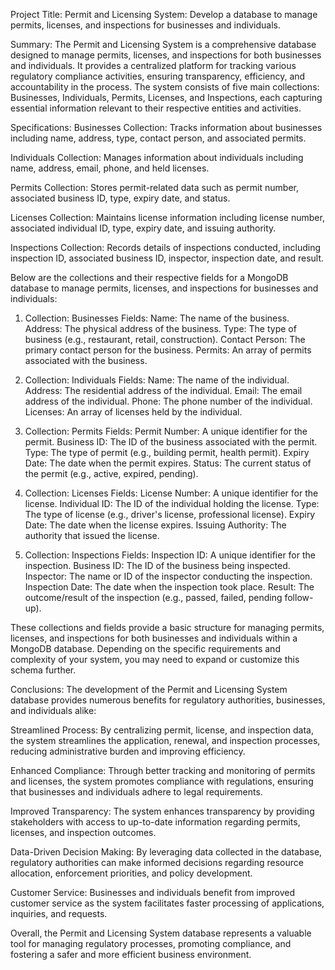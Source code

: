 Project Title:
Permit and Licensing System: Develop a database to manage permits, licenses, and inspections for businesses and individuals.

Summary:
The Permit and Licensing System is a comprehensive database designed to manage permits, licenses, and inspections for both businesses and individuals. It provides a centralized platform for tracking various regulatory compliance activities, ensuring transparency, efficiency, and accountability in the process. The system consists of five main collections: Businesses, Individuals, Permits, Licenses, and Inspections, each capturing essential information relevant to their respective entities and activities.

Specifications:
Businesses Collection: Tracks information about businesses including name, address, type, contact person, and associated permits.

Individuals Collection: Manages information about individuals including name, address, email, phone, and held licenses.

Permits Collection: Stores permit-related data such as permit number, associated business ID, type, expiry date, and status.

Licenses Collection: Maintains license information including license number, associated individual ID, type, expiry date, and issuing authority.

Inspections Collection: Records details of inspections conducted, including inspection ID, associated business ID, inspector, inspection date, and result.

Below are the collections and their respective fields for a MongoDB database to manage permits, licenses, and inspections for businesses and individuals:

1. Collection: Businesses
    Fields:
      Name: The name of the business.
      Address: The physical address of the business.
      Type: The type of business (e.g., restaurant, retail, construction).
      Contact Person: The primary contact person for the business.
      Permits: An array of permits associated with the business.

2. Collection: Individuals
    Fields:
      Name: The name of the individual.
      Address: The residential address of the individual.
      Email: The email address of the individual.
      Phone: The phone number of the individual.
      Licenses: An array of licenses held by the individual.

3. Collection: Permits
    Fields:
      Permit Number: A unique identifier for the permit.
      Business ID: The ID of the business associated with the permit.
      Type: The type of permit (e.g., building permit, health permit).
      Expiry Date: The date when the permit expires.
      Status: The current status of the permit (e.g., active, expired, pending).

4. Collection: Licenses
    Fields:
      License Number: A unique identifier for the license.
      Individual ID: The ID of the individual holding the license.
      Type: The type of license (e.g., driver's license, professional license).
      Expiry Date: The date when the license expires.
      Issuing Authority: The authority that issued the license.

5. Collection: Inspections
    Fields:
      Inspection ID: A unique identifier for the inspection.
      Business ID: The ID of the business being inspected.
      Inspector: The name or ID of the inspector conducting the inspection.
      Inspection Date: The date when the inspection took place.
      Result: The outcome/result of the inspection (e.g., passed, failed, pending follow-up).

These collections and fields provide a basic structure for managing permits, licenses, and inspections for both businesses and individuals within a MongoDB database. Depending on the specific requirements and complexity of your system, you may need to expand or customize this schema further.

Conclusions:
The development of the Permit and Licensing System database provides numerous benefits for regulatory authorities, businesses, and individuals alike:

Streamlined Process: By centralizing permit, license, and inspection data, the system streamlines the application, renewal, and inspection processes, reducing administrative burden and improving efficiency.

Enhanced Compliance: Through better tracking and monitoring of permits and licenses, the system promotes compliance with regulations, ensuring that businesses and individuals adhere to legal requirements.

Improved Transparency: The system enhances transparency by providing stakeholders with access to up-to-date information regarding permits, licenses, and inspection outcomes.

Data-Driven Decision Making: By leveraging data collected in the database, regulatory authorities can make informed decisions regarding resource allocation, enforcement priorities, and policy development.

Customer Service: Businesses and individuals benefit from improved customer service as the system facilitates faster processing of applications, inquiries, and requests.

Overall, the Permit and Licensing System database represents a valuable tool for managing regulatory processes, promoting compliance, and fostering a safer and more efficient business environment.





